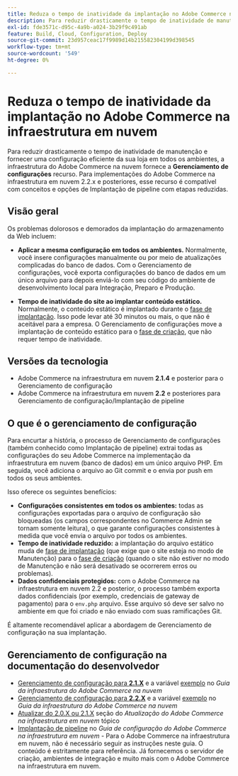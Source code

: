 ```yaml
---
title: Reduza o tempo de inatividade da implantação no Adobe Commerce na infraestrutura em nuvem
description: Para reduzir drasticamente o tempo de inatividade de manutenção e fornecer uma configuração eficiente da sua loja em todos os ambientes, a infraestrutura do Adobe Commerce na nuvem fornece o recurso **Gerenciamento de configuração**. Para implementações do Adobe Commerce na infraestrutura em nuvem 2.2.x e posteriores, esse recurso é compatível com conceitos e opções de Implantação de pipeline com etapas reduzidas.
exl-id: fde3571c-d95c-4a9b-a024-3b29f9c491ab
feature: Build, Cloud, Configuration, Deploy
source-git-commit: 23d957ceac17f9989d14b215582304199d398545
workflow-type: tm+mt
source-wordcount: '549'
ht-degree: 0%

---
```


# Reduza o tempo de inatividade da implantação no Adobe Commerce na infraestrutura em nuvem

Para reduzir drasticamente o tempo de inatividade de manutenção e fornecer uma configuração eficiente da sua loja em todos os ambientes, a infraestrutura do Adobe Commerce na nuvem fornece a **Gerenciamento de configurações** recurso. Para implementações do Adobe Commerce na infraestrutura em nuvem 2.2.x e posteriores, esse recurso é compatível com conceitos e opções de Implantação de pipeline com etapas reduzidas.

## Visão geral

Os problemas dolorosos e demorados da implantação do armazenamento da Web incluem:

* **Aplicar a mesma configuração em todos os ambientes.** Normalmente, você insere configurações manualmente ou por meio de atualizações complicadas do banco de dados. Com o Gerenciamento de configurações, você exporta configurações do banco de dados em um único arquivo para depois enviá-lo com seu código do ambiente de desenvolvimento local para Integração, Preparo e Produção.

* **Tempo de inatividade do site ao implantar conteúdo estático.** Normalmente, o conteúdo estático é implantado durante o [fase de implantação](https://experienceleague.adobe.com/en/docs/commerce-cloud-service/user-guide/develop/deploy/process#deploy-phase-deploy-phase). Isso pode levar até 30 minutos ou mais, o que não é aceitável para a empresa. O Gerenciamento de configurações move a implantação de conteúdo estático para o [fase de criação](https://experienceleague.adobe.com/en/docs/commerce-cloud-service/user-guide/develop/deploy/process#build-phase-build-phase), que não requer tempo de inatividade.

## Versões da tecnologia

* Adobe Commerce na infraestrutura em nuvem **2.1.4** e posterior para o Gerenciamento de configuração
* Adobe Commerce na infraestrutura em nuvem **2.2** e posteriores para Gerenciamento de configuração/Implantação de pipeline

## O que é o gerenciamento de configuração

Para encurtar a história, o processo de Gerenciamento de configurações (também conhecido como Implantação de pipeline) extrai todas as configurações do seu Adobe Commerce na implementação da infraestrutura em nuvem (banco de dados) em um único arquivo PHP. Em seguida, você adiciona o arquivo ao Git commit e o envia por push em todos os seus ambientes.

Isso oferece os seguintes benefícios:

* **Configurações consistentes em todos os ambientes:** todas as configurações exportadas para o arquivo de configuração são bloqueadas (os campos correspondentes no Commerce Admin se tornam somente leitura), o que garante configurações consistentes à medida que você envia o arquivo por todos os ambientes.
* **Tempo de inatividade reduzido:** a implantação do arquivo estático muda de [fase de implantação](https://experienceleague.adobe.com/en/docs/commerce-cloud-service/user-guide/develop/deploy/process#deploy-phase-deploy-phase) (que exige que o site esteja no modo de Manutenção) para o [fase de criação](https://experienceleague.adobe.com/en/docs/commerce-cloud-service/user-guide/develop/deploy/process#build-phase-build-phase) (quando o site não estiver no modo de Manutenção e não será desativado se ocorrerem erros ou problemas).
* **Dados confidenciais protegidos:** com o Adobe Commerce na infraestrutura em nuvem 2.2 e posterior, o processo também exporta dados confidenciais (por exemplo, credenciais de gateway de pagamento) para o `env.php` arquivo. Esse arquivo só deve ser salvo no ambiente em que foi criado e não enviado com suas ramificações Git.

É altamente recomendável aplicar a abordagem de Gerenciamento de configuração na sua implantação.

## Gerenciamento de configuração na documentação do desenvolvedor

* [Gerenciamento de configuração para **2.1.X**](https://experienceleague.adobe.com/docs/commerce-cloud-service/user-guide/configure-store/store-settings.html) e a variável [exemplo](https://experienceleague.adobe.com/docs/commerce-cloud-service/user-guide/configure-store/store-settings.html) no *Guia da infraestrutura do Adobe Commerce na nuvem*
* [Gerenciamento de configuração para **2.2.X**](https://experienceleague.adobe.com/docs/commerce-cloud-service/user-guide/configure-store/store-settings.html) e a variável [exemplo](https://experienceleague.adobe.com/docs/commerce-cloud-service/user-guide/configure-store/store-settings.html) no *Guia da infraestrutura do Adobe Commerce na nuvem*
* [Atualizar do 2.0.X ou 2.1.X](https://experienceleague.adobe.com/docs/commerce-cloud-service/user-guide/develop/upgrade/commerce-version.html#upgrade-from-older-versions) seção do *Atualização do Adobe Commerce na infraestrutura em nuvem* tópico
* [Implantação de pipeline](https://experienceleague.adobe.com/docs/commerce-operations/configuration-guide/deployment/overview.html) no *Guia de configuração do Adobe Commerce na infraestrutura em nuvem* - Para o Adobe Commerce na infraestrutura em nuvem, não é necessário seguir as instruções neste guia. O conteúdo é estritamente para referência. Já fornecemos o servidor de criação, ambientes de integração e muito mais com o Adobe Commerce na infraestrutura em nuvem.
